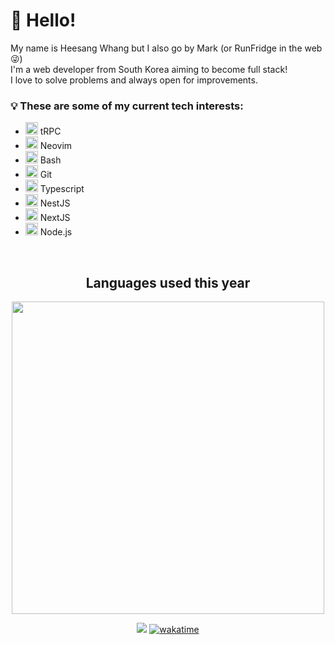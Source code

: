 <h1>👋 Hello! </h1>

<p>
My name is Heesang Whang but I also go by Mark (or RunFridge in the web 😜) </br>
I'm a web developer from South Korea aiming to become full stack! <br />
I love to solve problems and always open for improvements.
</p>

<h3>💡 These are some of my current tech interests: </h3>
<ul>
  <li>
    <img src="https://trpc.io/img/logo.svg" width="20px" />
    <span> tRPC </span>
  </li>
  <li>
    <img src="https://noticon-static.tammolo.com/dgggcrkxq/image/upload/v1658627782/noticon/ltx7mg3uludcsgblvkce.png" width="20px" />
    <span> Neovim </span>
  </li>
  <li>
    <img src="https://noticon-static.tammolo.com/dgggcrkxq/image/upload/v1640252186/noticon/imqc7seefsupvwbjdp94.png" width="20px" />
    <span> Bash </span>
  </li>
  <li>
    <img src="https://noticon-static.tammolo.com/dgggcrkxq/image/upload/v1566913419/noticon/xf9bevlrgugi7xj6xkhp.png" width="20px" />
    <span> Git </span>
  </li>
  <li>
    <img src="https://noticon-static.tammolo.com/dgggcrkxq/image/upload/v1566913457/noticon/eh4d0dnic4n1neth3fui.png" width="20px" />
    <span> Typescript </span>
  </li>
  <li>
    <img src="https://noticon-static.tammolo.com/dgggcrkxq/image/upload/v1600658982/noticon/hk60kbfbqnedpguy0gbb.png" width="20px" />
    <span> NestJS </span>
  </li>
  <li>
    <img src="https://noticon-static.tammolo.com/dgggcrkxq/image/upload/v1566879300/noticon/fvty9lnsbjol5lq9u3by.svg" width="20px" />
    <span> NextJS </span>
  </li>
  <li>
    <img src="https://noticon-static.tammolo.com/dgggcrkxq/image/upload/v1634264836/noticon/uxvdxcyvs5ocrxhacfj6.png" width="20px" />
    <span> Node.js </span>
  </li>
</ul>

<br />
<div align=center>

 <h2>Languages used this year</h2>
 <img src="https://wakatime.com/share/@heesangw/7ebf61c8-1441-4f66-8dcd-092fd8592c93.svg" width="500px" />

[![](https://hits.seeyoufarm.com/api/count/incr/badge.svg?url=https%3A%2F%2Fgithub.com%2Fhwhang0917)](https://hits.seeyoufarm.com)
[![wakatime](https://wakatime.com/badge/user/fa40e415-9fa3-4a66-88b8-f50819bf5511.svg)](https://wakatime.com/@fa40e415-9fa3-4a66-88b8-f50819bf5511)

</div>
